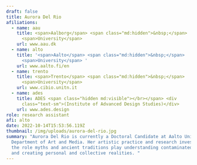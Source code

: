 ```yaml
---
draft: false
title: Aurora Del Rio
afiliations:
  - name: aau
    title: <span>Aalborg</span> <span class="md:hidden">&nbsp;</span>
      <span>University</span>
    url: www.aau.dk
  - name: alto
    title: '<span>Aalto</span> <span class="md:hidden">&nbsp;</span>
      <span>University</span> '
    url: www.aalto.fi/en
  - name: trento
    title: <span>Trento</span> <span class="md:hidden">&nbsp;</span>
      <span>University</span>
    url: www.cibio.unitn.it
  - name: ades
    title: ADES <span class="hidden md:visible"></br></span> <div
      class="text-sm">(Institute of Advanced Design Studies)</div>
    url: www.ades.design
role: research assistant
afi: alto
date: 2022-10-14T15:53:56.119Z
thumbnail: /img/uploads/aurora-del-rio.jpg
summary: "Aurora Del Rio is currently a Doctoral Candidate at Aalto University,
  Department of Art and Media. Her artistic practice and research investigates
  the role myths and ancient traditions play understanding contaminated spaces
  and creating personal and collective realities. "
---
```

